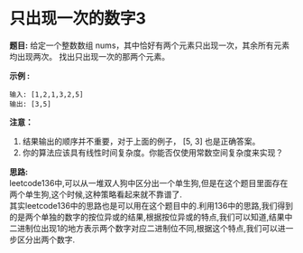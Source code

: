 # 只出现一次的数字3
**题目:**
给定一个整数数组 nums，其中恰好有两个元素只出现一次，其余所有元素均出现两次。 找出只出现一次的那两个元素。

**示例 :**
```
输入: [1,2,1,3,2,5]
输出: [3,5]
```
**注意：**  
1. 结果输出的顺序并不重要，对于上面的例子， [5, 3] 也是正确答案。  
2. 你的算法应该具有线性时间复杂度。你能否仅使用常数空间复杂度来实现？  

**思路:**  
leetcode136中,可以从一堆双人狗中区分出一个单生狗,但是在这个题目里面存在两个单生狗,这个时候,这种策略看起来就不靠谱了.  
其实leetcode136中的思路也是可以用在这个题目中的.利用136中的思路,我们得到的是两个单独的数字的按位异或的结果,根据按位异或的特点,我们可以知道,结果中二进制位出现1的地方表示两个数字对应二进制位不同,根据这个特点,我们可以进一步区分出两个数字.  
